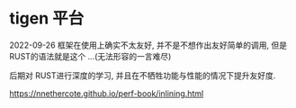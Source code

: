 # tigen 平台

2022-09-26 框架在使用上确实不太友好, 并不是不想作出友好简单的调用, 但是RUST的语法就是这个 ...(无法形容的一言难尽)

后期对 RUST进行深度的学习, 并且在不牺牲功能与性能的情况下提升友好度.

https://nnethercote.github.io/perf-book/inlining.html